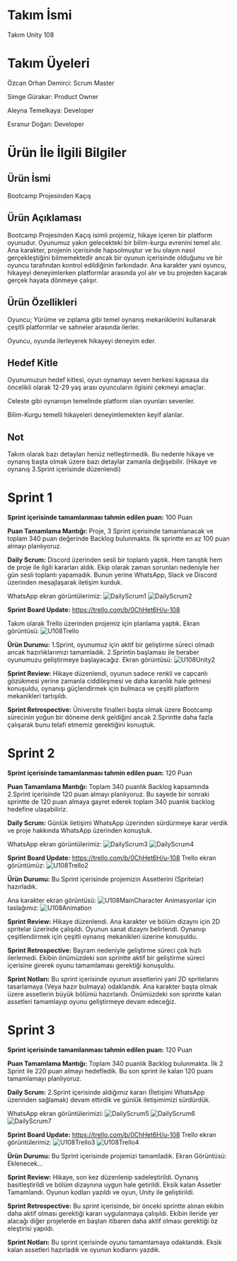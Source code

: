 # Takım İsmi
Takım Unity 108

# Takım Üyeleri
Özcan Orhan Demirci: Scrum Master

Simge Gürakar: Product Owner

Aleyna Temelkaya: Developer

Esranur Doğan: Developer

# Ürün İle İlgili Bilgiler

## Ürün İsmi
Bootcamp Projesinden Kaçış

## Ürün Açıklaması
Bootcamp Projesinden Kaçış isimli projemiz, hikaye içeren bir platform oyunudur. Oyunumuz yakın gelecekteki bir bilim-kurgu evrenini temel alır. Ana karakter, projenin içerisinde hapsolmuştur ve bu olayın nasıl gerçekleştiğini bilmemektedir ancak  bir oyunun içerisinde olduğunu ve bir oyuncu tarafından kontrol edildiğinin farkındadır. Ana karakter yani oyuncu, hikayeyi deneyimlerken platformlar arasında yol alır ve bu projeden kaçarak gerçek hayata dönmeye çalışır.

## Ürün Özellikleri
Oyuncu; Yürüme ve zıplama gibi temel oynanış mekaniklerini kullanarak çeşitli platformlar ve sahneler arasında ilerler.

Oyuncu, oyunda ilerleyerek hikayeyi deneyim eder.

## Hedef Kitle
Oyunumuzun hedef kitlesi, oyun oynamayı seven herkesi kapsasa da öncelikli olarak 12-29 yaş arası oyuncuların ilgisini çekmeyi amaçlar.

Celeste gibi oynanışın temelinde platform olan oyunları sevenler.

Bilim-Kurgu temelli hikayeleri deneyimlemekten keyif alanlar.

## Not
Takım olarak bazı detayları henüz netleştirmedik. Bu nedenle hikaye ve oynanış başta olmak üzere bazı detaylar zamanla değişebilir. (Hikaye ve oynanış 3.Sprint içerisinde düzenlendi)

# Sprint 1

**Sprint içerisinde tamamlanması tahmin edilen puan:** 100 Puan

**Puan Tamamlama Mantığı:** Proje, 3 Sprint içerisinde tamamlanacak ve toplam 340 puan değerinde Backlog bulunmakta. İlk sprintte en az 100 puan almayı planlıyoruz.

**Daily Scrum:** Discord üzerinden sesli bir toplantı yaptık. Hem tanıştık hem de proje ile ilgili kararları aldık. Ekip olarak zaman sorunları nedeniyle her gün sesli toplantı yapamadık. Bunun yerine WhatsApp, Slack ve Discord üzerinden mesajlaşarak iletişim kurduk.

WhatsApp ekran görüntülerimiz:
![DailyScrum1](https://github.com/OzcanOrhanDemirci/U-108/assets/121283180/1d7fad35-18c3-46d8-99a3-322d61b13da8)
![DailyScrum2](https://github.com/OzcanOrhanDemirci/U-108/assets/121283180/c2c501bf-67c8-42bb-b358-02a3c79c4629)

**Sprint Board Update:** https://trello.com/b/0ChHet6H/u-108

Takım olarak Trello üzerinden projemiz için planlama yaptık. Ekran görüntüsü:
![U108Trello](https://github.com/OzcanOrhanDemirci/U-108/assets/121283180/76db0425-3ee6-4e9b-86c7-e9e8c7b64d3d)

**Ürün Durumu:** 1.Sprint, oyunumuz için aktif bir geliştirme süreci olmadı ancak hazırlıklarımızı tamamladık. 2.Sprintin başlaması ile beraber oyunumuzu geliştirmeye başlayacağız. Ekran görüntüsü:
![U108Unity2](https://github.com/OzcanOrhanDemirci/U-108/assets/121283180/803796a5-f15d-4bed-8d0c-1b90d8ec1abb)

**Sprint Review:** Hikaye düzenlendi, oyunun sadece renkli ve capcanlı gözükmesi yerine zamanla ciddileşmesi ve daha karanlık hale gelmesi konuşuldu, oynanışı güçlendirmek için bulmaca ve çeşitli platform mekanikleri tartışıldı.

**Sprint Retrospective:** Üniversite finalleri başta olmak üzere Bootcamp sürecinin yoğun bir döneme denk geldiğini ancak 2.Sprintte daha fazla çalışarak bunu telafi etmemiz gerektiğini konuştuk.

# Sprint 2

**Sprint içerisinde tamamlanması tahmin edilen puan:** 120 Puan

**Puan Tamamlama Mantığı:** Toplam 340 puanlık Backlog kapsamında 2.Sprint içerisinde 120 puan almayı planlıyoruz. Bu sayede bir sonraki sprintte de 120 puan almaya gayret ederek toplam 340 puanlık backlog hedefine ulaşabiliriz.

**Daily Scrum:** Günlük iletişimi WhatsApp üzerinden sürdürmeye karar verdik ve proje hakkında WhatsApp üzerinden konuştuk.

WhatsApp ekran görüntülerimiz:
![DailyScrum3](https://github.com/OzcanOrhanDemirci/U-108/assets/121283180/9d8bb496-b351-4419-8f14-4508c7c9d78c)
![DailyScrum4](https://github.com/OzcanOrhanDemirci/U-108/assets/121283180/107eeed2-b6bb-4bd3-a8db-81885440ab05)

**Sprint Board Update:** https://trello.com/b/0ChHet6H/u-108
Trello ekran görüntümüz:
![U108Trello2](https://github.com/OzcanOrhanDemirci/U-108/assets/121283180/ecc303ed-720a-45cc-9944-20ef61c7de6d)

**Ürün Durumu:** Bu Sprint içerisinde projemizin Assetlerini (Spritelar) hazırladık.

Ana karakter ekran görüntüsü:
![U108MainCharacter](https://github.com/OzcanOrhanDemirci/U-108/assets/121283180/11947ef2-f7fd-462f-8b72-de0c359b5a97)
Animasyonlar için taslağımız:
![U108Animation](https://github.com/OzcanOrhanDemirci/U-108/assets/121283180/5afe4308-fc36-4e24-97f1-5f8376651d0f)

**Sprint Review:** Hikaye düzenlendi. Ana karakter ve bölüm dizaynı için 2D spritelar üzerinde çalışıldı. Oyunun sanat dizaynı belirlendi. Oynanışı çeşitlendirmek için çeşitli oynanış mekanikleri üzerine konuşuldu.

**Sprint Retrospective:** Bayram nedeniyle geliştirme süreci çok hızlı ilerlemedi. Ekibin önümüzdeki son sprintte aktif bir geliştirme süreci içerisine girerek oyunu tamamlaması gerektiği konuşuldu.

**Sprint Notları:** Bu sprint içerisinde oyunun assetlerini yani 2D spritelarını tasarlamaya (Veya hazır bulmaya) odaklandık. Ana karakter başta olmak üzere assetlerin büyük bölümü hazırlandı. Önümüzdeki son sprintte kalan assetleri tamamlayıp oyunu geliştirmeye devam edeceğiz.

# Sprint 3

**Sprint içerisinde tamamlanması tahmin edilen puan:** 120 Puan

**Puan Tamamlama Mantığı:** Toplam 340 puanlık Backlog bulunmakta. İlk 2 Sprint ile 220 puan almayı hedefledik. Bu son sprint ile kalan 120 puanı tamamlamayı planlıyoruz.

**Daily Scrum:** 2.Sprint içerisinde aldığımız kararı (İletişimi WhatsApp üzerinden sağlamak) devam ettirdik ve günlük iletişimimizi sürdürdük.

WhatsApp ekran görüntülerimizi:
![DailyScrum5](https://github.com/OzcanOrhanDemirci/U-108/assets/121283180/5573d179-9c66-41d1-8e9d-274622d810ae)
![DailyScrum6](https://github.com/OzcanOrhanDemirci/U-108/assets/121283180/9496cfec-8782-4a28-bdf7-d5db97197e3d)
![DailyScrum7](https://github.com/OzcanOrhanDemirci/U-108/assets/121283180/e24ef871-e197-444d-8c65-bfa5f31ace4b)

**Sprint Board Update:** https://trello.com/b/0ChHet6H/u-108
Trello ekran görüntülerimiz:
![U108Trello3](https://github.com/OzcanOrhanDemirci/U-108/assets/121283180/967b392f-4ae9-4bc3-9c99-c47487e7ce36)
![U108Trello4](https://github.com/OzcanOrhanDemirci/U-108/assets/121283180/9d523688-1745-4030-bee9-2fcb393aab2a)

**Ürün Durumu:** Bu Sprint içerisinde projemizi tamamladık.
Ekran Görüntüsü: Eklenecek...

**Sprint Review:** Hikaye, son kez düzenlenip sadeleştirildi. Oynanış basitleştirildi ve bölüm dizaynına uygun hale getirildi. Eksik kalan Assetler Tamamlandı. Oyunun kodları yazıldı ve oyun, Unity ile geliştirildi.

**Sprint Retrospective:** Bu sprint içerisinde, bir önceki sprintte alınan ekibin daha aktif olması gerektiği kararı uygulanmaya çalışıldı. Ekibin ileride yer alacağı diğer projelerde en baştan itibaren daha aktif olması gerektiği öz eleştirisi yapıldı.

**Sprint Notları:** Bu sprint içerisinde oyunu tamamlamaya odaklandık. Eksik kalan assetleri hazırladık ve oyunun kodlarını yazdık. 
